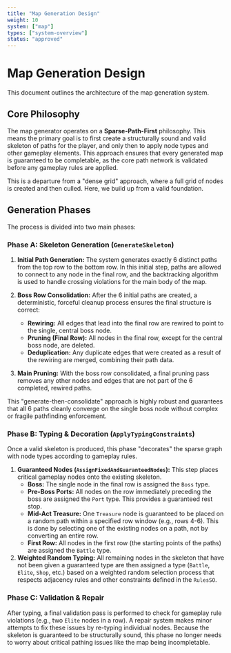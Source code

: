 ```yaml
---
title: "Map Generation Design"
weight: 10
system: ["map"]
types: ["system-overview"]
status: "approved"
---
```


# Map Generation Design

This document outlines the architecture of the map generation system.

## Core Philosophy

The map generator operates on a **Sparse-Path-First** philosophy. This means the primary goal is to first create a structurally sound and valid skeleton of paths for the player, and only then to apply node types and other gameplay elements. This approach ensures that every generated map is guaranteed to be completable, as the core path network is validated before any gameplay rules are applied.

This is a departure from a "dense grid" approach, where a full grid of nodes is created and then culled. Here, we build up from a valid foundation.

## Generation Phases

The process is divided into two main phases:

### Phase A: Skeleton Generation (`GenerateSkeleton`)

1.  **Initial Path Generation:** The system generates exactly 6 distinct paths from the top row to the bottom row. In this initial step, paths are allowed to connect to any node in the final row, and the backtracking algorithm is used to handle crossing violations for the main body of the map.

2.  **Boss Row Consolidation:** After the 6 initial paths are created, a deterministic, forceful cleanup process ensures the final structure is correct:
    *   **Rewiring:** All edges that lead into the final row are rewired to point to the single, central boss node.
    *   **Pruning (Final Row):** All nodes in the final row, except for the central boss node, are deleted.
    *   **Deduplication:** Any duplicate edges that were created as a result of the rewiring are merged, combining their path data.

3.  **Main Pruning:** With the boss row consolidated, a final pruning pass removes any other nodes and edges that are not part of the 6 completed, rewired paths.

This "generate-then-consolidate" approach is highly robust and guarantees that all 6 paths cleanly converge on the single boss node without complex or fragile pathfinding enforcement.

### Phase B: Typing & Decoration (`ApplyTypingConstraints`)

Once a valid skeleton is produced, this phase "decorates" the sparse graph with node types according to gameplay rules.

1.  **Guaranteed Nodes (`AssignFixedAndGuaranteedNodes`):** This step places critical gameplay nodes onto the existing skeleton.
    *   **Boss:** The single node in the final row is assigned the `Boss` type.
    *   **Pre-Boss Ports:** All nodes on the row immediately preceding the boss are assigned the `Port` type. This provides a guaranteed rest stop.
    *   **Mid-Act Treasure:** One `Treasure` node is guaranteed to be placed on a random path within a specified row window (e.g., rows 4-6). This is done by selecting one of the existing nodes on a path, not by converting an entire row.
    *   **First Row:** All nodes in the first row (the starting points of the paths) are assigned the `Battle` type.
2.  **Weighted Random Typing:** All remaining nodes in the skeleton that have not been given a guaranteed type are then assigned a type (`Battle`, `Elite`, `Shop`, etc.) based on a weighted random selection process that respects adjacency rules and other constraints defined in the `RulesSO`.

### Phase C: Validation & Repair

After typing, a final validation pass is performed to check for gameplay rule violations (e.g., two `Elite` nodes in a row). A repair system makes minor attempts to fix these issues by re-typing individual nodes. Because the skeleton is guaranteed to be structurally sound, this phase no longer needs to worry about critical pathing issues like the map being incompletable.
